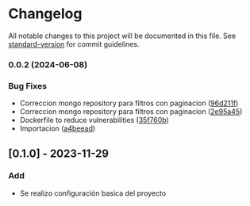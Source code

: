 # Changelog

All notable changes to this project will be documented in this file. See [standard-version](https://github.com/conventional-changelog/standard-version) for commit guidelines.

### 0.0.2 (2024-06-08)


### Bug Fixes

* Correccion mongo repository para filtros con paginacion ([96d211f](https://ssh.dev.azure.com/v3/tres-astronautas-sas/dev-sec-ops/nest-base-3a-mongo/commit/96d211f5f2c684ca790fc0b3d02027e0b07934a9))
* Correccion mongo repository para filtros con paginacion ([2e95a45](https://ssh.dev.azure.com/v3/tres-astronautas-sas/dev-sec-ops/nest-base-3a-mongo/commit/2e95a45e80693df951c5813858648a0bb8394c1d))
* Dockerfile to reduce vulnerabilities ([35f760b](https://ssh.dev.azure.com/v3/tres-astronautas-sas/dev-sec-ops/nest-base-3a-mongo/commit/35f760b15edef1436e6d9ce5620dd691f5e47f50))
* Importacion ([a4beead](https://ssh.dev.azure.com/v3/tres-astronautas-sas/dev-sec-ops/nest-base-3a-mongo/commit/a4beeadc40ecdf9502e691835f07b8908309ad34))

## [0.1.0] - 2023-11-29

### Add

- Se realizo configuración basica del proyecto
